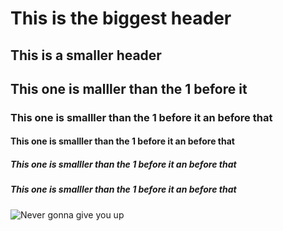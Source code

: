 # This is the biggest header

## This is a smaller header

## This one is malller than the 1 before it

### This one is smalller than the 1 before it an before that

#### This one is smalller than the 1 before it an before that

##### This one is smalller than the 1 before it an before that

##### This one is smalller than the 1 before it an before that

![Never gonna give you up](https://upload.wikimedia.org/wikipedia/it/f/f0/Screenshot_Videoclip_Never_Gonna_Give_You_Up.png)
